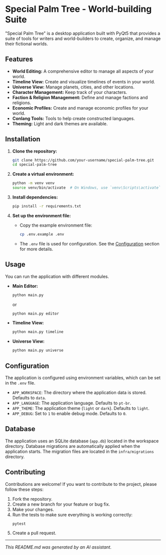 # Special Palm Tree - World-building Suite

"Special Palm Tree" is a desktop application built with PyQt5 that provides a suite of tools for writers and world-builders to create, organize, and manage their fictional worlds.

## Features

*   **World Editing:** A comprehensive editor to manage all aspects of your world.
*   **Timeline View:** Create and visualize timelines of events in your world.
*   **Universe View:** Manage planets, cities, and other locations.
*   **Character Management:** Keep track of your characters.
*   **Faction & Religion Management:** Define and manage factions and religions.
*   **Economic Profiles:** Create and manage economic profiles for your world.
*   **Conlang Tools:** Tools to help create constructed languages.
*   **Theming:** Light and dark themes are available.

## Installation

1.  **Clone the repository:**
    ```bash
    git clone https://github.com/your-username/special-palm-tree.git
    cd special-palm-tree
    ```

2.  **Create a virtual environment:**
    ```bash
    python -m venv venv
    source venv/bin/activate  # On Windows, use `venv\Scripts\activate`
    ```

3.  **Install dependencies:**
    ```bash
    pip install -r requirements.txt
    ```

4.  **Set up the environment file:**
    -   Copy the example environment file:
        ```bash
        cp .env.example .env
        ```
    -   The `.env` file is used for configuration. See the [Configuration](#configuration) section for more details.

## Usage

You can run the application with different modules.

*   **Main Editor:**
    ```bash
    python main.py
    ```
    or
    ```bash
    python main.py editor
    ```

*   **Timeline View:**
    ```bash
    python main.py timeline
    ```

*   **Universe View:**
    ```bash
    python main.py universe
    ```

## Configuration

The application is configured using environment variables, which can be set in the `.env` file.

*   `APP_WORKSPACE`: The directory where the application data is stored. Defaults to `data`.
*   `APP_LANGUAGE`: The application language. Defaults to `pt-br`.
*   `APP_THEME`: The application theme (`light` or `dark`). Defaults to `light`.
*   `APP_DEBUG`: Set to `1` to enable debug mode. Defaults to `0`.

## Database

The application uses an SQLite database (`app.db`) located in the workspace directory. Database migrations are automatically applied when the application starts. The migration files are located in the `infra/migrations` directory.

## Contributing

Contributions are welcome! If you want to contribute to the project, please follow these steps:

1.  Fork the repository.
2.  Create a new branch for your feature or bug fix.
3.  Make your changes.
4.  Run the tests to make sure everything is working correctly:
    ```bash
    pytest
    ```
5.  Create a pull request.

---
*This README.md was generated by an AI assistant.*
